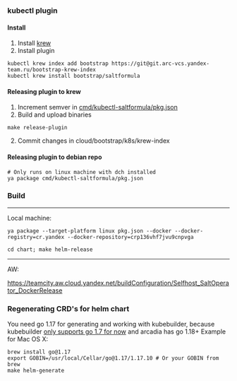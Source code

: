 ### kubectl plugin
#### Install
1. Install [krew](https://krew.sigs.k8s.io/docs/user-guide/setup/install/)
2. Install plugin
```shell
kubectl krew index add bootstrap https://git@git.arc-vcs.yandex-team.ru/bootstrap-krew-index
kubectl krew install bootstrap/saltformula
```
#### Releasing plugin to krew
1. Increment semver in [cmd/kubectl-saltformula/pkg.json](cmd/kubectl-saltformula/pkg.json)
2. Build and upload binaries
```shell
make release-plugin
```
2. Commit changes in cloud/bootstrap/k8s/krew-index

#### Releasing plugin to debian repo
```shell
# Only runs on linux machine with dch installed
ya package cmd/kubectl-saltformula/pkg.json
```

### Build

***
Local machine:

`ya package --target-platform linux pkg.json --docker --docker-registry=cr.yandex --docker-repository=crp136vhf7jvu9cnpvga`

`cd chart; make helm-release`


***
AW:

https://teamcity.aw.cloud.yandex.net/buildConfiguration/Selfhost_SaltOperator_DockerRelease

### Regenerating CRD's for helm chart

You need go 1.17 for generating and working with kubebuilder, because kubebuilder [only supports go 1.7 for now](https://book.kubebuilder.io/quick-start.html#prerequisites) and arcadia has go 1.18+
Example for Mac OS X:
```shell
brew install go@1.17
export GOBIN=/usr/local/Cellar/go@1.17/1.17.10 # Or your GOBIN from brew
make helm-generate
```
